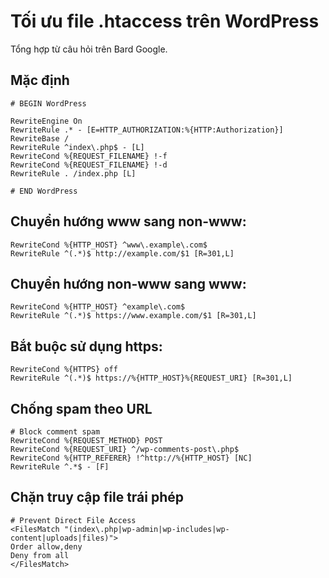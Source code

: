 # Tối ưu file .htaccess trên WordPress

Tổng hợp từ câu hỏi trên Bard Google.

## Mặc định

```
# BEGIN WordPress

RewriteEngine On
RewriteRule .* - [E=HTTP_AUTHORIZATION:%{HTTP:Authorization}]
RewriteBase /
RewriteRule ^index\.php$ - [L]
RewriteCond %{REQUEST_FILENAME} !-f
RewriteCond %{REQUEST_FILENAME} !-d
RewriteRule . /index.php [L]

# END WordPress
```

## Chuyển hướng www sang non-www:

```
RewriteCond %{HTTP_HOST} ^www\.example\.com$
RewriteRule ^(.*)$ http://example.com/$1 [R=301,L]
```


## Chuyển hướng non-www sang www:

```
RewriteCond %{HTTP_HOST} ^example\.com$
RewriteRule ^(.*)$ https://www.example.com/$1 [R=301,L]
```

## Bắt buộc sử dụng https:

```
RewriteCond %{HTTPS} off
RewriteRule ^(.*)$ https://%{HTTP_HOST}%{REQUEST_URI} [R=301,L]
```

## Chống spam theo URL

```
# Block comment spam
RewriteCond %{REQUEST_METHOD} POST
RewriteCond %{REQUEST_URI} ^/wp-comments-post\.php$
RewriteCond %{HTTP_REFERER} !^http://%{HTTP_HOST} [NC]
RewriteRule ^.*$ - [F]
```

## Chặn truy cập file trái phép

```
# Prevent Direct File Access
<FilesMatch "(index\.php|wp-admin|wp-includes|wp-content|uploads|files)">
Order allow,deny
Deny from all
</FilesMatch>
```
